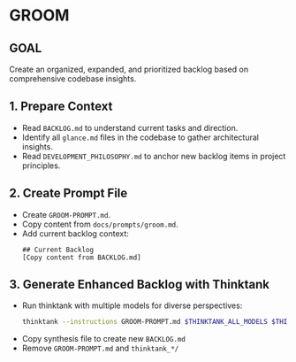 # GROOM

## GOAL
Create an organized, expanded, and prioritized backlog based on comprehensive codebase insights.

## 1. Prepare Context
- Read `BACKLOG.md` to understand current tasks and direction.
- Identify all `glance.md` files in the codebase to gather architectural insights.
- Read `DEVELOPMENT_PHILOSOPHY.md` to anchor new backlog items in project principles.

## 2. Create Prompt File
- Create `GROOM-PROMPT.md`.
- Copy content from `docs/prompts/groom.md`.
- Add current backlog context:
  ```
  ## Current Backlog
  [Copy content from BACKLOG.md]
  ```

## 3. Generate Enhanced Backlog with Thinktank
- Run thinktank with multiple models for diverse perspectives:
  ```bash
  thinktank --instructions GROOM-PROMPT.md $THINKTANK_ALL_MODELS $THINKTANK_SYNTHESIS_MODEL BACKLOG.md $(find_philosophy_files) $(find_glance_files)
  ```
- Copy synthesis file to create new `BACKLOG.md`
- Remove `GROOM-PROMPT.md` and `thinktank_*/`

